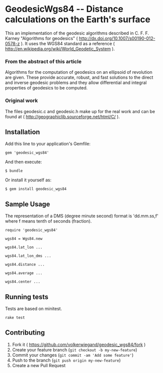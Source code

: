 # GeodesicWgs84 -- Distance calculations on the Earth's surface

This an implementation of the geodesic algorithms described in
C. F. F. Karney "Algorithms for geodesics" ( http://dx.doi.org/10.1007/s00190-012-0578-z ).
It uses the WGS84 standard as a reference ( http://en.wikipedia.org/wiki/World_Geodetic_System ).

### From the abstract of this article

Algorithms for the computation of geodesics on
an ellipsoid of revolution are given. These provide accurate,
robust, and fast solutions to the direct and inverse geodesic
problems and they allow differential and integral properties
of geodesics to be computed.

### Original work

The files geodesic.c and geodesic.h make up for the real work and can be found
at ( http://geographiclib.sourceforge.net/html/C/ ).

## Installation

Add this line to your application's Gemfile:

    gem 'geodesic_wgs84'

And then execute:

    $ bundle

Or install it yourself as:

    $ gem install geodesic_wgs84

## Sample Usage

The representation of a DMS (degree minute second) format is 'dd.mm.ss,f'
where f means tenth of seconds (fraction).

    require 'geodesic_wgs84'

    wgs84 = Wgs84.new

    wgs84.lat_lon ...

    wgs84.lat_lon_dms ...

    wgs84.distance ...

    wgs84.average ...

    wgs84.center ...

## Running tests

Tests are based on minitest.

    rake test

## Contributing

1. Fork it ( https://github.com/volkerwiegand/geodesic_wgs84/fork )
2. Create your feature branch (`git checkout -b my-new-feature`)
3. Commit your changes (`git commit -am 'Add some feature'`)
4. Push to the branch (`git push origin my-new-feature`)
5. Create a new Pull Request
